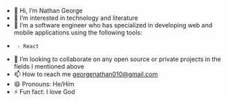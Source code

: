- 👋 Hi, I’m Nathan George
- 👀 I’m interested in technology and literature
- 🌱 I’m a software engineer who has specialized in developing web and mobile applications using the following tools:
-      - React
- 💞️ I’m looking to collaborate on any open source or private projects in the fields I mentioned above
- 📫 How to reach me  georgenathan010@gmail.com
- 😄 Pronouns: He/Him
- ⚡ Fun fact: I love God

<!---
Nathami-n/Nathami-n is a ✨ special ✨ repository because its `README.md` (this file) appears on your GitHub profile.
You can click the Preview link to take a look at your changes.
--->
